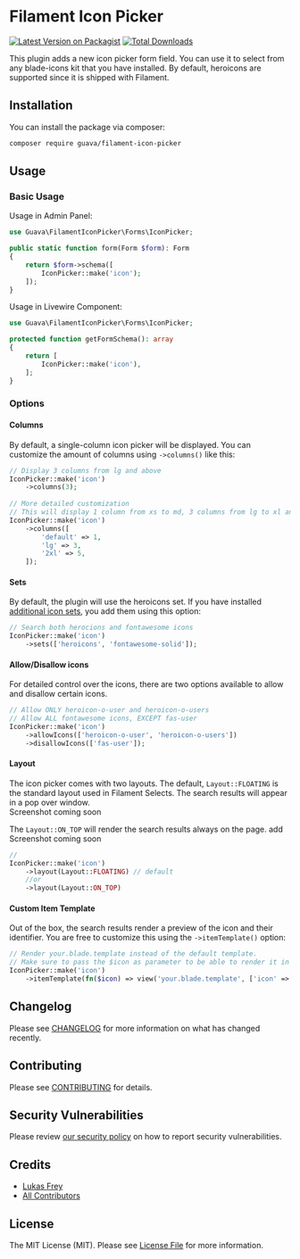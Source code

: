 # Filament Icon Picker

[![Latest Version on Packagist](https://img.shields.io/packagist/v/guava/filament-icon-picker.svg?style=flat-square)](https://packagist.org/packages/guava/filament-icon-picker)
[![Total Downloads](https://img.shields.io/packagist/dt/guava/filament-icon-picker.svg?style=flat-square)](https://packagist.org/packages/guava/filament-icon-picker)

[//]: # ([![GitHub Tests Action Status]&#40;https://img.shields.io/github/workflow/status/:vendor_slug/:package_slug/run-tests?label=tests&#41;]&#40;https://github.com/:vendor_slug/:package_slug/actions?query=workflow%3Arun-tests+branch%3Amain&#41;)
[//]: # ([![GitHub Code Style Action Status]&#40;https://img.shields.io/github/workflow/status/LukasFreyCZ/filament-icon-picker/Check%20&%20fix%20styling?label=code%20style&#41;]&#40;https://github.com/LukasFreyCZ/filament-icon-picker/actions?query=workflow%3A"Check+%26+fix+styling"+branch%3Amain&#41;)

This plugin adds a new icon picker form field. You can use it to select from any blade-icons kit that you have installed. By default, heroicons are supported since it is shipped with Filament.

## Installation

You can install the package via composer:

```bash
composer require guava/filament-icon-picker
```

[//]: # ()
[//]: # (You can publish the config file with:)

[//]: # ()
[//]: # (```bash)

[//]: # (php artisan vendor:publish --tag=":package_slug-config")

[//]: # (```)

[//]: # (Optionally, you can publish the views using)

[//]: # ()
[//]: # (```bash)

[//]: # (php artisan vendor:publish --tag=":package_slug-views")

[//]: # (```)

[//]: # (This is the contents of the published config file:)

[//]: # ()
[//]: # (```php)

[//]: # (return [)

[//]: # (];)

[//]: # (```)

## Usage

### Basic Usage
Usage in Admin Panel:
```php
use Guava\FilamentIconPicker\Forms\IconPicker;

public static function form(Form $form): Form
{
    return $form->schema([
        IconPicker::make('icon');
    ]);
}
```


Usage in Livewire Component:
```php
use Guava\FilamentIconPicker\Forms\IconPicker;

protected function getFormSchema(): array
{
    return [
        IconPicker::make('icon'),
    ];
}
```

### Options

#### Columns
By default, a single-column icon picker will be displayed.
You can customize the amount of columns using `->columns()` like this:
```php
// Display 3 columns from lg and above
IconPicker::make('icon')
    ->columns(3); 
    
// More detailed customization
// This will display 1 column from xs to md, 3 columns from lg to xl and 5 columns from 2xl and above
IconPicker::make('icon')
    ->columns([
        'default' => 1,
        'lg' => 3,
        '2xl' => 5,
    ]);
```


#### Sets
By default, the plugin will use the heroicons set. If you have installed [additional icon sets](https://github.com/blade-ui-kit/blade-icons#icon-packages), you add them using this option:
```php
// Search both herocions and fontawesome icons
IconPicker::make('icon')
    ->sets(['heroicons', 'fontawesome-solid']); 
```


#### Allow/Disallow icons
For detailed control over the icons, there are two options available to allow and disallow certain icons.
```php
// Allow ONLY heroicon-o-user and heroicon-o-users
// Allow ALL fontawesome icons, EXCEPT fas-user
IconPicker::make('icon')
    ->allowIcons(['heroicon-o-user', 'heroicon-o-users'])
    ->disallowIcons(['fas-user']); 
```


#### Layout
The icon picker comes with two layouts. The default, `Layout::FLOATING` is the standard layout used in Filament Selects.  The search results will appear in a pop over window.  
Screenshot coming soon

The `Layout::ON_TOP` will render the search results always on the page.
add  
Screenshot coming soon

```php
// 
IconPicker::make('icon')
    ->layout(Layout::FLOATING) // default
    //or
    ->layout(Layout::ON_TOP)
```

#### Custom Item Template
Out of the box, the search results render a preview of the icon and their identifier.
You are free to customize this using the `->itemTemplate()` option:

```php
// Render your.blade.template instead of the default template.  
// Make sure to pass the $icon as parameter to be able to render it in your view.
IconPicker::make('icon')
    ->itemTemplate(fn($icon) => view('your.blade.template', ['icon' => $icon]));
```

[//]: # (## Testing)

[//]: # ()
[//]: # (```bash)

[//]: # (composer test)

[//]: # (```)

## Changelog

Please see [CHANGELOG](CHANGELOG.md) for more information on what has changed recently.

## Contributing

Please see [CONTRIBUTING](.github/CONTRIBUTING.md) for details.

## Security Vulnerabilities

Please review [our security policy](../../security/policy) on how to report security vulnerabilities.

## Credits

- [Lukas Frey](https://github.com/LukasFreyCZ)
- [All Contributors](../../contributors)

## License

The MIT License (MIT). Please see [License File](LICENSE.md) for more information.
